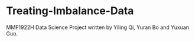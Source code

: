 # Treating-Imbalance-Data
MMF1922H Data Science Project written by Yiling Qi, Yuran Bo and Yuxuan Guo.
